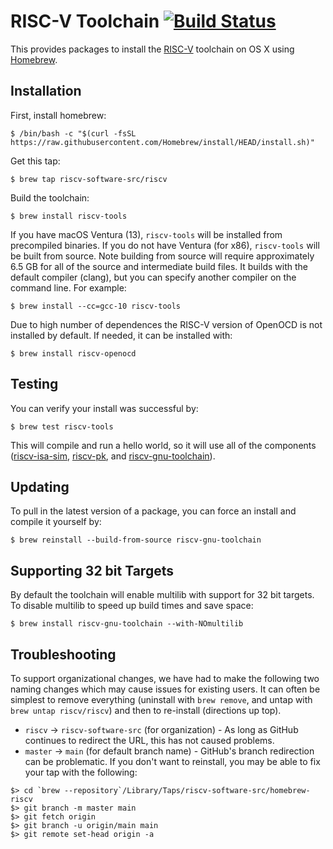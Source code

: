 RISC-V Toolchain [![Build Status](https://github.com/riscv/homebrew-riscv/actions/workflows/macos-ci.yml/badge.svg)](https://github.com/riscv/homebrew-riscv/actions/workflows/macos-ci.yml)
================

This provides packages to install the [RISC-V](http://riscv.org) toolchain on OS X using [Homebrew](http://brew.sh).


Installation
------------

First, install homebrew:

    $ /bin/bash -c "$(curl -fsSL https://raw.githubusercontent.com/Homebrew/install/HEAD/install.sh)"

Get this tap:

    $ brew tap riscv-software-src/riscv

Build the toolchain:

    $ brew install riscv-tools

If you have macOS Ventura (13), `riscv-tools` will be installed from precompiled binaries. If you do not have Ventura (for x86), `riscv-tools` will be built from source. Note building from source will require approximately 6.5 GB for all of the source and intermediate build files. It builds with the default compiler (clang), but you can specify another compiler on the command line. For example:

    $ brew install --cc=gcc-10 riscv-tools

Due to high number of dependences the RISC-V version of OpenOCD is not installed by default. If needed, it can be installed with:

    $ brew install riscv-openocd

Testing
-------

You can verify your install was successful by:

    $ brew test riscv-tools

This will compile and run a hello world, so it will use all of the components ([riscv-isa-sim](http://github.com/riscv/riscv-isa-sim), [riscv-pk](http://github.com/riscv/riscv-pk), and [riscv-gnu-toolchain](http://github.com/riscv/riscv-gnu-toolchain)).


Updating
--------

To pull in the latest version of a package, you can force an install and compile it yourself by:

    $ brew reinstall --build-from-source riscv-gnu-toolchain

Supporting 32 bit Targets
-------------------------

By default the toolchain will enable multilib with support for 32 bit targets. To disable multilib to speed up build times and save space:

    $ brew install riscv-gnu-toolchain --with-NOmultilib


Troubleshooting
---------------
To support organizational changes, we have had to make the following two naming changes which may cause issues for existing users. It can often be simplest to remove everything (uninstall with `brew remove`, and untap with `brew untap riscv/riscv`) and then to re-install (directions up top). 

* `riscv` -> `riscv-software-src` (for organization) - As long as GitHub continues to redirect the URL, this has not caused problems.
* `master` -> `main` (for default branch name) - GitHub's branch redirection can be problematic. If you don't want to reinstall, you may be able to fix your tap with the following:
```
$> cd `brew --repository`/Library/Taps/riscv-software-src/homebrew-riscv
$> git branch -m master main
$> git fetch origin
$> git branch -u origin/main main
$> git remote set-head origin -a
```
